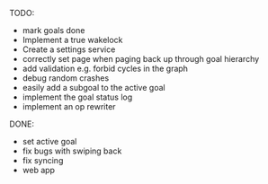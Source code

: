 
TODO:
  - mark goals done
  - Implement a true wakelock
  - Create a settings service
  - correctly set page when paging back up through goal hierarchy
  - add validation e.g. forbid cycles in the graph
  - debug random crashes
  - easily add a subgoal to the active goal
  - implement the goal status log
  - implement an op rewriter

DONE:
  - set active goal
  - fix bugs with swiping back
  - fix syncing
  - web app